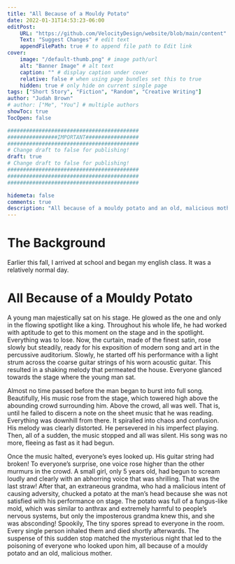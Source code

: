 ```yaml
---
title: "All Because of a Mouldy Potato"
date: 2022-01-31T14:53:23-06:00
editPost:
    URL: "https://github.com/VelocityDesign/website/blob/main/content"
    Text: "Suggest Changes" # edit text
    appendFilePath: true # to append file path to Edit link
cover:
    image: "/default-thumb.png" # image path/url
    alt: "Banner Image" # alt text
    caption: "" # display caption under cover
    relative: false # when using page bundles set this to true
    hidden: true # only hide on current single page
tags: ["Short Story", "Fiction", "Random", "Creative Writing"]
author: "Judah Brown"
# author: ["Me", "You"] # multiple authors
showToc: true
TocOpen: false

##########################################
################IMPORTANT#################
##########################################
# Change draft to false for publishing!
draft: true
# Change draft to false for publishing!
##########################################
##########################################
##########################################

hidemeta: false
comments: true
description: "All because of a mouldy potato and an old, malicious mother..."
---
```

# The Background
Earlier this fall, I arrived at school and began my english class. It was a relatively normal day.
# All Because of a Mouldy Potato
A young man majestically sat on his stage. He glowed as the one and only in the flowing spotlight like a king. Throughout his whole life, he had worked with aptitude to get to this moment on the stage and in the spotlight. Everything was to lose. Now, the curtain, made of the finest satin, rose slowly but steadily, ready for his exposition of modern song and art in the percussive auditorium. Slowly, he started off his performance with a light strum across the coarse guitar strings of his worn acoustic guitar. This resulted in a shaking melody that permeated the house. Everyone glanced towards the stage where the young man sat.

Almost no time passed before the man began to burst into full song. Beautifully, His music rose from the stage, which towered high above the abounding crowd surrounding him. Above the crowd, all was well. That is, until he failed to discern a note on the sheet music that he was reading. Everything was downhill from there. It spiralled into chaos and confusion. His melody was clearly distorted. He persevered in his imperfect playing. Then, all of a sudden, the music stopped and all was silent. His song was no more, fleeing as fast as it had begun.

Once the music halted, everyone’s eyes looked up. His guitar string had broken! To everyone’s surprise, one voice rose higher than the other murmurs in the crowd. A small  girl, only 5 years old, had begun to scream loudly and clearly with an abhorring voice that was shrilling. That was the last straw! After that, an extraneous grandma, who had a malicious intent of causing adversity, chucked a potato at the man’s head because she was not satisfied with his performance on stage. The potato was full of a fungus-like mold, which was similar to anthrax and extremely harmful to people’s nervous systems, but only the imposterous grandma knew this, and she was absconding! Spookily, The tiny spores spread to everyone in the room. Every single person inhaled them and died shortly afterwards. The suspense of this sudden stop matched the mysterious night that led to the poisoning of everyone who looked upon him, all because of a mouldy potato and an old, malicious mother.